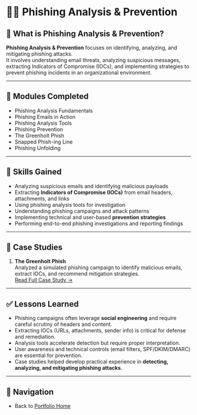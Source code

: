 # 🕵️‍♂️ Phishing Analysis & Prevention

## 📖 What is Phishing Analysis & Prevention?
**Phishing Analysis & Prevention** focuses on identifying, analyzing, and mitigating phishing attacks.  
It involves understanding email threats, analyzing suspicious messages, extracting Indicators of Compromise (IOCs), and implementing strategies to prevent phishing incidents in an organizational environment.  

---

## 📌 Modules Completed
- Phishing Analysis Fundamentals  
- Phishing Emails in Action  
- Phishing Analysis Tools  
- Phishing Prevention  
- The Greenholt Phish  
- Snapped Phish-ing Line  
- Phishing Unfolding  

---

## 🎯 Skills Gained
- Analyzing suspicious emails and identifying malicious payloads  
- Extracting **Indicators of Compromise (IOCs)** from email headers, attachments, and links  
- Using phishing analysis tools for investigation  
- Understanding phishing campaigns and attack patterns  
- Implementing technical and user-based **prevention strategies**  
- Performing end-to-end phishing investigations and reporting findings  

---

## 📑 Case Studies
1. **The Greenholt Phish**  
   Analyzed a simulated phishing campaign to identify malicious emails, extract IOCs, and recommend mitigation strategies.  
   [Read Full Case Study →](case-study-greenholt.md)  

---

## ✅ Lessons Learned
- Phishing campaigns often leverage **social engineering** and require careful scrutiny of headers and content.  
- Extracting IOCs (URLs, attachments, sender info) is critical for defense and remediation.  
- Analysis tools accelerate detection but require proper interpretation.  
- User awareness and technical controls (email filters, SPF/DKIM/DMARC) are essential for prevention.  
- Case studies helped develop practical experience in **detecting, analyzing, and mitigating phishing attacks**.  

---

## 🔗 Navigation
- Back to [Portfolio Home](../../index.md)  

